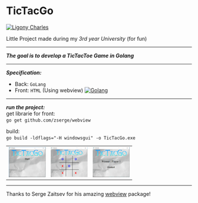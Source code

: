 # TicTacGo

[![Ligony Charles](https://img.shields.io/badge/Charles-LinkedIn-1E90E7.svg)](https://www.linkedin.com/in/charles-ligony-893177134/)

Little Project made during my _3rd year University_ (for fun)

***

___The goal is to develop a TicTacToe Game in Golang___

***

___Specification:___

 - Back:  `GoLang`
 - Front: `HTML` (Using webview)
 [![Golang](https://img.icons8.com/color/60/000000/golang.png)](https://golang.org/)  

***

___run the project:___  
get librarie for front:  
`go get github.com/zserge/webview`

build:  
`go build -ldflags="-H windowsgui" -o TicTacGo.exe`

<table>
    <tr>
        <td>
            <img width="100px" src="./content/screen01.PNG">
        </td>
        <td>
            <img width="100px" src="./content/screen02.PNG">
        </td>
        <td>
            <img width="100px" src="./content/screen03.PNG">
        </td>
    </tr>
</table>

***

Thanks to Serge Zaitsev for his amazing [webview](https://github.com/zserge/webview) package!
